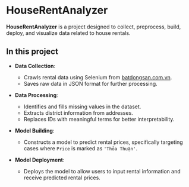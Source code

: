 # HouseRentAnalyzer

**HouseRentAnalyzer** is a project designed to collect, preprocess, build, deploy, and visualize data related to house rentals. 
## In this project

- **Data Collection**: 
  - Crawls rental data using Selenium from [batdongsan.com.vn](https://batdongsan.com.vn/).
  - Saves raw data in JSON format for further processing.

- **Data Processing**:
  - Identifies and fills missing values in the dataset.
  - Extracts district information from addresses.
  - Replaces IDs with meaningful terms for better interpretability.

- **Model Building**:
  - Constructs a model to predict rental prices, specifically targeting cases where `Price` is marked as `'Thỏa Thuận'`.

- **Model Deployment**:
  - Deploys the model to allow users to input rental information and receive predicted rental prices.


